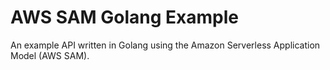 # AWS SAM Golang Example

An example API written in Golang using the Amazon Serverless Application Model (AWS SAM).
